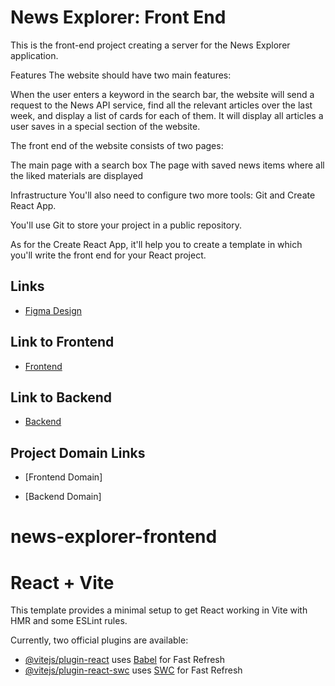 # News Explorer: Front End

This is the front-end project creating a server for the News Explorer application.

Features
The website should have two main features:

When the user enters a keyword in the search bar, the website will send a request to the News API service, find all the relevant articles over the last week, and display a list of cards for each of them.
It will display all articles a user saves in a special section of the website.

The front end of the website consists of two pages:

The main page with a search box
The page with saved news items where all the liked materials are displayed

Infrastructure
You'll also need to configure two more tools: Git and Create React App.

You'll use Git to store your project in a public repository.

As for the Create React App, it'll help you to create a template in which you'll write the front end for your React project.

## Links

- [Figma Design](https://www.figma.com/design/3ottwMEhlBt95Dbn8dw1NH/Your-Final-Project?node-id=0-1)

## Link to Frontend

- [Frontend](https://github.com/kltrmtz/news-explorer-frontend.git)

## Link to Backend

- [Backend](https://github.com/kltrmtz/news-explorer-backend.git)

## Project Domain Links

- [Frontend Domain]

- [Backend Domain]

# news-explorer-frontend

# React + Vite

This template provides a minimal setup to get React working in Vite with HMR and some ESLint rules.

Currently, two official plugins are available:

- [@vitejs/plugin-react](https://github.com/vitejs/vite-plugin-react/blob/main/packages/plugin-react/README.md) uses [Babel](https://babeljs.io/) for Fast Refresh
- [@vitejs/plugin-react-swc](https://github.com/vitejs/vite-plugin-react-swc) uses [SWC](https://swc.rs/) for Fast Refresh
